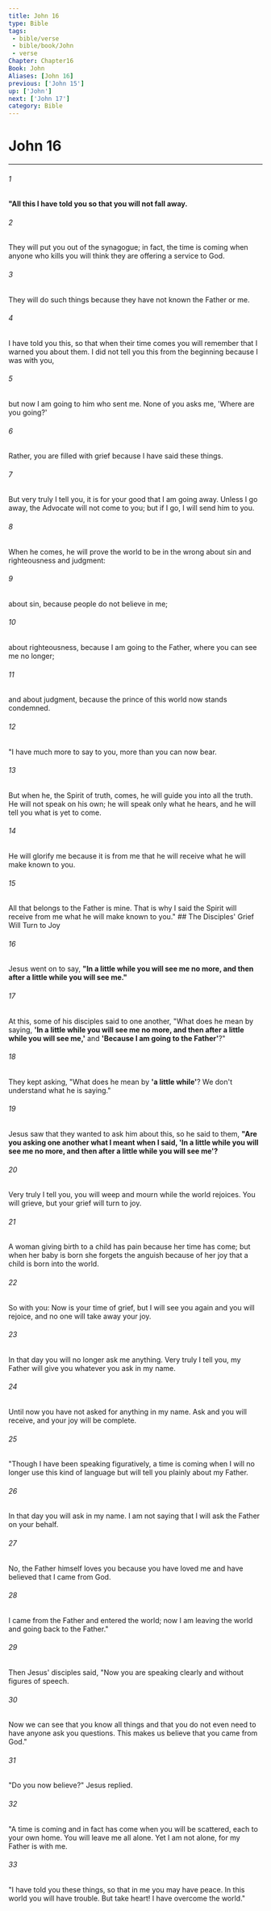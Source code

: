 ```yaml
---
title: John 16
type: Bible
tags:
 - bible/verse
 - bible/book/John
 - verse
Chapter: Chapter16
Book: John
Aliases: [John 16]
previous: ['John 15']
up: ['John']
next: ['John 17']
category: Bible
---
```

# John 16

***


###### 1 
**"All this I have told you so that you will not fall away.** 

###### 2 
They will put you out of the synagogue; in fact, the time is coming when anyone who kills you will think they are offering a service to God. 

###### 3 
They will do such things because they have not known the Father or me. 

###### 4 
I have told you this, so that when their time comes you will remember that I warned you about them. I did not tell you this from the beginning because I was with you, 

###### 5 
but now I am going to him who sent me. None of you asks me, 'Where are you going?' 

###### 6 
Rather, you are filled with grief because I have said these things. 

###### 7 
But very truly I tell you, it is for your good that I am going away. Unless I go away, the Advocate will not come to you; but if I go, I will send him to you. 

###### 8 
When he comes, he will prove the world to be in the wrong about sin and righteousness and judgment: 

###### 9 
about sin, because people do not believe in me; 

###### 10 
about righteousness, because I am going to the Father, where you can see me no longer; 

###### 11 
and about judgment, because the prince of this world now stands condemned. 

###### 12 
"I have much more to say to you, more than you can now bear. 

###### 13 
But when he, the Spirit of truth, comes, he will guide you into all the truth. He will not speak on his own; he will speak only what he hears, and he will tell you what is yet to come. 

###### 14 
He will glorify me because it is from me that he will receive what he will make known to you. 

###### 15 
All that belongs to the Father is mine. That is why I said the Spirit will receive from me what he will make known to you." ## The Disciples' Grief Will Turn to Joy 

###### 16 
Jesus went on to say, **"In a little while you will see me no more, and then after a little while you will see me."** 

###### 17 
At this, some of his disciples said to one another, "What does he mean by saying, **'In a little while you will see me no more, and then after a little while you will see me,'** and **'Because I am going to the Father'**?" 

###### 18 
They kept asking, "What does he mean by **'a little while'**? We don't understand what he is saying." 

###### 19 
Jesus saw that they wanted to ask him about this, so he said to them, **"Are you asking one another what I meant when I said, 'In a little while you will see me no more, and then after a little while you will see me'?** 

###### 20 
Very truly I tell you, you will weep and mourn while the world rejoices. You will grieve, but your grief will turn to joy. 

###### 21 
A woman giving birth to a child has pain because her time has come; but when her baby is born she forgets the anguish because of her joy that a child is born into the world. 

###### 22 
So with you: Now is your time of grief, but I will see you again and you will rejoice, and no one will take away your joy. 

###### 23 
In that day you will no longer ask me anything. Very truly I tell you, my Father will give you whatever you ask in my name. 

###### 24 
Until now you have not asked for anything in my name. Ask and you will receive, and your joy will be complete. 

###### 25 
"Though I have been speaking figuratively, a time is coming when I will no longer use this kind of language but will tell you plainly about my Father. 

###### 26 
In that day you will ask in my name. I am not saying that I will ask the Father on your behalf. 

###### 27 
No, the Father himself loves you because you have loved me and have believed that I came from God. 

###### 28 
I came from the Father and entered the world; now I am leaving the world and going back to the Father." 

###### 29 
Then Jesus' disciples said, "Now you are speaking clearly and without figures of speech. 

###### 30 
Now we can see that you know all things and that you do not even need to have anyone ask you questions. This makes us believe that you came from God." 

###### 31 
"Do you now believe?" Jesus replied. 

###### 32 
"A time is coming and in fact has come when you will be scattered, each to your own home. You will leave me all alone. Yet I am not alone, for my Father is with me. 

###### 33 
"I have told you these things, so that in me you may have peace. In this world you will have trouble. But take heart! I have overcome the world." 
